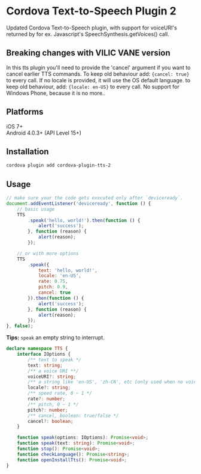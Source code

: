 # Cordova Text-to-Speech Plugin 2
Updated Cordova Text-to-Speech plugin, with support for voiceURI's returned by for ex. Javascript's SpeechSynthesis.getVoices() call.

## Breaking changes with VILIC VANE version
In this tts plugin you'll need to provide the 'cancel' argument if you want to cancel earlier TTS commands. To keep old behaviour add: `{cancel: true}` to every call.
If no locale is provided, it will use the OS default language. to keep old behaviour, add: `{locale: en-US}` to every call. 
No support for Windows Phone, because it is no more..

## Platforms

iOS 7+  
Android 4.0.3+ (API Level 15+)

## Installation

```sh
cordova plugin add cordova-plugin-tts-2
```

## Usage

```javascript
// make sure your the code gets executed only after `deviceready`.
document.addEventListener('deviceready', function () {
    // basic usage
    TTS
        .speak('hello, world!').then(function () {
            alert('success');
        }, function (reason) {
            alert(reason);
        });

    // or with more options
    TTS
        .speak({
            text: 'hello, world!',
            locale: 'en-US',
            rate: 0.75,
            pitch: 0.9,
            cancel: true
        }).then(function () {
            alert('success');
        }, function (reason) {
            alert(reason);
        });
}, false);
```

**Tips:** `speak` an empty string to interrupt.

```typescript
declare namespace TTS {
    interface IOptions {
        /** text to speak */
        text: string;
        /** a voice URI **/
        voiceURI?: string;
        /** a string like 'en-US', 'zh-CN', etc [only used when no voiceURI is given] */
        locale?: string;
        /** speed rate, 0 ~ 1 */
        rate?: number;
        /** pitch, 0 ~ 1 */
        pitch?: number;
        /** cancel, boolean: true/false */
        cancel?: boolean;
    }

    function speak(options: IOptions): Promise<void>;
    function speak(text: string): Promise<void>;
    function stop(): Promise<void>;
    function checkLanguage(): Promise<string>;
    function openInstallTts(): Promise<void>;
}
```
